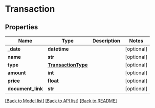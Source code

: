 # Transaction

## Properties
Name | Type | Description | Notes
------------ | ------------- | ------------- | -------------
**_date** | **datetime** |  | [optional] 
**name** | **str** |  | [optional] 
**type** | [**TransactionType**](TransactionType.md) |  | [optional] 
**amount** | **int** |  | [optional] 
**price** | **float** |  | [optional] 
**document_link** | **str** |  | [optional] 

[[Back to Model list]](../README.md#documentation-for-models) [[Back to API list]](../README.md#documentation-for-api-endpoints) [[Back to README]](../README.md)

